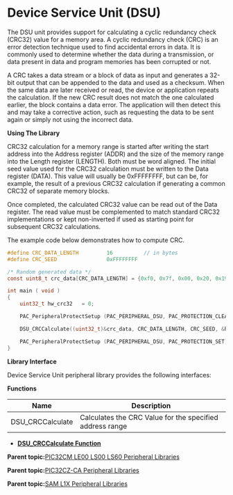 # Device Service Unit \(DSU\)

The DSU unit provides support for calculating a cyclic redundancy check \(CRC32\) value for a memory area. A cyclic redundancy check \(CRC\) is an error detection technique used to find accidental errors in data. It is commonly used to determine whether the data during a transmission, or data present in data and program memories has been corrupted or not.

A CRC takes a data stream or a block of data as input and generates a 32-bit output that can be appended to the data and used as a checksum. When the same data are later received or read, the device or application repeats the calculation. If the new CRC result does not match the one calculated earlier, the block contains a data error. The application will then detect this and may take a corrective action, such as requesting the data to be sent again or simply not using the incorrect data.

**Using The Library**

CRC32 calculation for a memory range is started after writing the start address into the Address register \(ADDR\) and the size of the memory range into the Length register \(LENGTH\). Both must be word aligned. The initial seed value used for the CRC32 calculation must be written to the Data register \(DATA\). This value will usually be 0xFFFFFFFF, but can be, for example, the result of a previous CRC32 calculation if generating a common CRC32 of separate memory blocks.

Once completed, the calculated CRC32 value can be read out of the Data register. The read value must be complemented to match standard CRC32 implementations or kept non-inverted if used as starting point for subsequent CRC32 calculations.

The example code below demonstrates how to compute CRC.

```c
#define CRC_DATA_LENGTH         16          // in bytes
#define CRC_SEED                0xFFFFFFFF

/* Random generated data */
const uint8_t crc_data[CRC_DATA_LENGTH] = {0xf0, 0x7f, 0x00, 0x20, 0x19, 0x0c, 0x00, 0x00, 0x39, 0x0e, 0x00, 0x00, 0x3b, 0x0e, 0x00, 0x00}

int main ( void )
{
    uint32_t hw_crc32   = 0;

    PAC_PeripheralProtectSetup (PAC_PERIPHERAL_DSU, PAC_PROTECTION_CLEAR);

    DSU_CRCCalculate((uint32_t)&crc_data, CRC_DATA_LENGTH, CRC_SEED, &hw_crc32);

    PAC_PeripheralProtectSetup (PAC_PERIPHERAL_DSU, PAC_PROTECTION_SET);
}

```

**Library Interface**

Device Service Unit peripheral library provides the following interfaces:

**Functions**

|Name|Description|
|----|-----------|
|DSU\_CRCCalculate|Calculates the CRC Value for the specified address range|

-   **[DSU\_CRCCalculate Function](GUID-136997B1-436D-41CA-A465-CF1C8E7F0B07.md)**  


**Parent topic:**[PIC32CM LE00 LS00 LS60 Peripheral Libraries](GUID-F80F1B47-C3E4-4803-ACB6-D30AC5EB7B45.md)

**Parent topic:**[PIC32CZ-CA Peripheral Libraries](GUID-7EAC3718-3D58-4007-AB2A-A0E3C167A2DF.md)

**Parent topic:**[SAM L1X Peripheral Libraries](GUID-D259BBBC-6BC2-4F69-849B-C06DF4DDD5F8.md)

